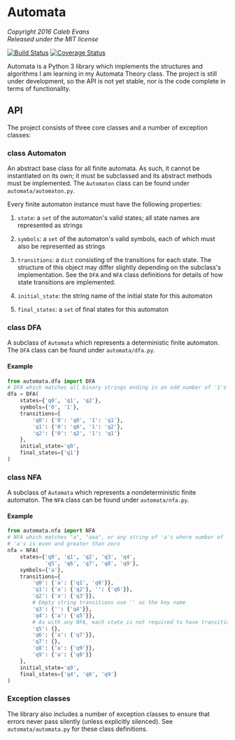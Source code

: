 # Automata

*Copyright 2016 Caleb Evans*  
*Released under the MIT license*

[![Build Status](https://travis-ci.org/caleb531/automata.svg?branch=master)](https://travis-ci.org/caleb531/automata)
[![Coverage Status](https://coveralls.io/repos/caleb531/automata/badge.svg?branch=master)](https://coveralls.io/r/caleb531/automata?branch=master)

Automata is a Python 3 library which implements the structures and algorithms I
am learning in my Automata Theory class. The project is still under development,
so the API is not yet stable, nor is the code complete in terms of
functionality.

## API

The project consists of three core classes and a number of exception
classes:

### class Automaton

An abstract base class for all finite automata. As such, it cannot be
instantiated on its own; it must be subclassed and its abstract methods must be
implemented. The `Automaton` class can be found under `automata/automaton.py`.

Every finite automaton instance must have the following properties:

1. `state`: a `set` of the automaton's valid states; all state names are
represented as strings

2. `symbols`: a `set` of the automaton's valid symbols, each of which must also
be represented as strings

3. `transitions`: a `dict` consisting of the transitions for each state. The
structure of this object may differ slightly depending on the subclass's
implementation. See the `DFA` and `NFA` class definitions for details of how
state transitions are implemented.

4. `initial_state`: the string name of the initial state for this automaton

5. `final_states`: a `set` of final states for this automaton

### class DFA

A subclass of `Automata` which represents a deterministic finite automaton. The `DFA` class can be found under `automata/dfa.py`.

#### Example

```python
from automata.dfa import DFA
# DFA which matches all binary strings ending in an odd number of '1's
dfa = DFA(
    states={'q0', 'q1', 'q2'},
    symbols={'0', '1'},
    transitions={
        'q0': {'0': 'q0', '1': 'q1'},
        'q1': {'0': 'q0', '1': 'q2'},
        'q2': {'0': 'q2', '1': 'q1'}
    },
    initial_state='q0',
    final_states={'q1'}
)
```

### class NFA

A subclass of `Automata` which represents a nondeterministic finite automaton. The `NFA` class can be found under `automata/nfa.py`.

#### Example

```python
from automata.nfa import NFA
# NFA which matches "a", "aaa", or any string of 'a's where number of
# 'a's is even and greater than zero
nfa = NFA(
    states={'q0', 'q1', 'q2', 'q3', 'q4',
            'q5', 'q6', 'q7', 'q8', 'q9'},
    symbols={'a'},
    transitions={
        'q0': {'a': {'q1', 'q8'}},
        'q1': {'a': {'q2'}, '': {'q6'}},
        'q2': {'a': {'q3'}},
        # Empty string transitions use '' as the key name
        'q3': {'': {'q4'}},
        'q4': {'a': {'q5'}},
        # As with any NFA, each state is not required to have transitions
        'q5': {},
        'q6': {'a': {'q7'}},
        'q7': {},
        'q8': {'a': {'q9'}},
        'q9': {'a': {'q8'}}
    },
    initial_state='q0',
    final_states={'q4', 'q6', 'q9'}
)
```

### Exception classes

The library also includes a number of exception classes to ensure that errors
never pass silently (unless explicitly silenced). See `automata/automata.py` for
these class definitions.
